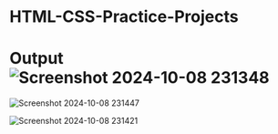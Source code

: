 # HTML-CSS-Practice-Projects
# Output![Screenshot 2024-10-08 231348](https://github.com/user-attachments/assets/62d9d4a3-8dbe-4e81-bdfb-0615d3b278e4)

![Screenshot 2024-10-08 231447](https://github.com/user-attachments/assets/8f853199-36d5-4c32-b210-826caabc5bb8)

![Screenshot 2024-10-08 231421](https://github.com/user-attachments/assets/b5f196fe-39d1-47b1-9ceb-6a887196fb86)
